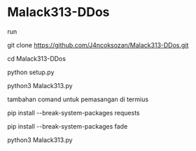 # Malack313-DDos
run 

git clone https://github.com/J4ncoksozan/Malack313-DDos.git

cd Malack313-DDos

python setup.py

python3 Malack313.py

tambahan comand untuk pemasangan di termius

pip install --break-system-packages requests

pip install --break-system-packages fade

python3 Malack313.py
